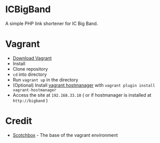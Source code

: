 # ICBigBand
A simple PHP link shortener for IC Big Band.

# Vagrant
- [Download Vagrant](https://www.vagrantup.com/)
- Install
- Clone repository
- `cd` into directory
- Run `vagrant up` in the directory
- (Optional) Install [vagrant hostmanager](https://github.com/smdahlen/vagrant-hostmanager) with `vagrant plugin install vagrant-hostmanager`
- Access the site at `192.168.33.10` ( or if hostmanager is installed at `http://bigband` )

# Credit
- [Scotchbox](https://box.scotch.io/) - The base of the vagrant environment
